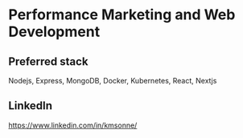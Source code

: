 # Performance Marketing and Web Development

## Preferred stack
Nodejs, Express, MongoDB, Docker, Kubernetes, React, Nextjs

## LinkedIn
https://www.linkedin.com/in/kmsonne/

